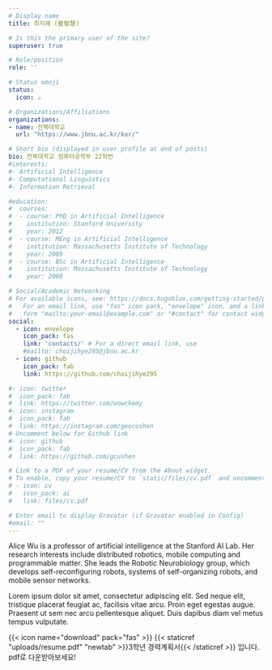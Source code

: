 ```yaml
---
# Display name
title: 최지혜 (崔智慧)

# Is this the primary user of the site?
superuser: true

# Role/position
role: ''

# Status emoji
status:
  icon: ☕️

# Organizations/Affiliations
organizations:
- name: 전북대학교
  url: "https://www.jbnu.ac.kr/kor/"

# Short bio (displayed in user profile at end of posts)
bio: 전북대학교 컴퓨터공학부 22학번
#interests:
#- Artificial Intelligence
#- Computational Linguistics
#- Information Retrieval

#education:
#  courses:
#  - course: PhD in Artificial Intelligence
#    institution: Stanford University
#    year: 2012
#  - course: MEng in Artificial Intelligence
#    institution: Massachusetts Institute of Technology
#    year: 2009
#  - course: BSc in Artificial Intelligence
#    institution: Massachusetts Institute of Technology
#    year: 2008

# Social/Academic Networking
# For available icons, see: https://docs.hugoblox.com/getting-started/page-builder/#icons
#   For an email link, use "fas" icon pack, "envelope" icon, and a link in the
#   form "mailto:your-email@example.com" or "#contact" for contact widget.
social:
  - icon: envelope
    icon_pack: fas
    link: 'contacts/' # For a direct email link, use 
    #mailto: choijihye295@jbnu.ac.kr
  - icon: github
    icon_pack: fab
    link: https://github.com/choijihye295

#- icon: twitter
#  icon_pack: fab
#  link: https://twitter.com/wowchemy
#- icon: instagram
#  icon_pack: fab
#  link: https://instagram.com/geocushen
# Uncomment below for Github link
#- icon: github
#  icon_pack: fab
#  link: https://github.com/gcushen

# Link to a PDF of your resume/CV from the About widget.
# To enable, copy your resume/CV to `static/files/cv.pdf` and uncomment the lines below.
# - icon: cv
#   icon_pack: ai
#   link: files/cv.pdf

# Enter email to display Gravatar (if Gravatar enabled in Config)
#email: ""
---
```


Alice Wu is a professor of artificial intelligence at the Stanford AI Lab. Her research interests include distributed robotics, mobile computing and programmable matter. She leads the Robotic Neurobiology group, which develops self-reconfiguring robots, systems of self-organizing robots, and mobile sensor networks.

Lorem ipsum dolor sit amet, consectetur adipiscing elit. Sed neque elit, tristique placerat feugiat ac, facilisis vitae arcu. Proin eget egestas augue. Praesent ut sem nec arcu pellentesque aliquet. Duis dapibus diam vel metus tempus vulputate.

{{< icon name="download" pack="fas" >}} {{< staticref "uploads/resume.pdf" "newtab" >}}3학년 경력계획서{{< /staticref >}} 입니다. pdf로 다운받아보세요!
